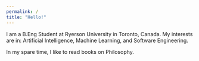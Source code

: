 ```yaml
---
permalink: /
title: "Hello!"
---
```


I am a B.Eng Student at Ryerson University in Toronto, Canada. My interests are in: Artificial Intelligence, Machine Learning, and Software Engineering.

In my spare time, I like to read books on Philosophy. 
